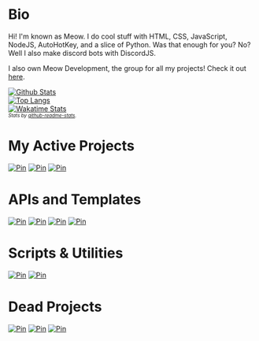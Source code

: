 # Bio

Hi! I'm known as Meow. I do cool stuff with HTML, CSS, JavaScript, NodeJS, AutoHotKey, and a slice of Python. Was that enough for you? No? Well I also make discord bots with DiscordJS.

I also own Meow Development, the group for all my projects! Check it out [here](https://github.com/meowdevelopment).

[![Github Stats](https://github-readme-stats.vercel.app/api?username=itzTheMeow&show_icons=true&theme=slateorange&count_private=true&include_all_commits=true)](https://github-readme-stats.vercel.app/api?username=itzTheMeow&show_icons=true&theme=slateorange&count_private=true&include_all_commits=true)<br>
[![Top Langs](https://github-readme-stats.vercel.app/api/top-langs/?username=itzTheMeow&layout=compact&theme=slateorange)](https://github-readme-stats.vercel.app/api/top-langs/?username=itzTheMeow&layout=compact&theme=slateorange)<br>
[![Wakatime Stats](https://github-readme-stats.vercel.app/api/wakatime?username=itzTheMeow&theme=slateorange)](https://wakatime.com/@itzTheMeow)<br>
_<sup><sup>Stats by [github-readme-stats](https://github.com/anuraghazra/github-readme-stats).</sup></sup>_

# My Active Projects

[![Pin](https://github-readme-stats.vercel.app/api/pin/?username=itzTheMeow&repo=itzTheMeow.github.io)](https://github.com/itzTheMeow/itzTheMeow.github.io)
[![Pin](https://github-readme-stats.vercel.app/api/pin/?username=itzTheMeow&repo=sand-drawings)](https://github.com/itzTheMeow/sand-drawings)
[![Pin](https://github-readme-stats.vercel.app/api/pin/?username=meowdevelopment&repo=os-client)](https://github.com/meowdevelopment/os-client)

# APIs and Templates

[![Pin](https://github-readme-stats.vercel.app/api/pin/?username=itzTheMeow&repo=discord-bot-template)](https://github.com/itzTheMeow/discord-bot-template)
[![Pin](https://github-readme-stats.vercel.app/api/pin/?username=itzTheMeow&repo=discord.js-old-methods)](https://github.com/itzTheMeow/discord.js-old-methods)
[![Pin](https://github-readme-stats.vercel.app/api/pin/?username=itzTheMeow&repo=simon-says)](https://github.com/itzTheMeow/simon-says)
[![Pin](https://github-readme-stats.vercel.app/api/pin/?username=itzTheMeow&repo=window-shaker)](https://github.com/itzTheMeow/window-shaker)

# Scripts & Utilities

[![Pin](https://github-readme-stats.vercel.app/api/pin/?username=itzTheMeow&repo=github-plus)](https://github.com/itzTheMeow/github-plus)
[![Pin](https://github-readme-stats.vercel.app/api/pin/?username=itzTheMeow&repo=nitrotype-instatyper)](https://github.com/itzTheMeow/nitrotype-instatyper)

# Dead Projects

[![Pin](https://github-readme-stats.vercel.app/api/pin/?username=itzTheMeow&repo=coiny)](https://github.com/itzTheMeow/coiny)
[![Pin](https://github-readme-stats.vercel.app/api/pin/?username=itzTheMeow&repo=game-master)](https://github.com/itzTheMeow/game-master)
[![Pin](https://github-readme-stats.vercel.app/api/pin/?username=itzTheMeow&repo=translator)](https://github.com/itzTheMeow/translator)

<!--
  Template:
  [![Pin](https://github-readme-stats.vercel.app/api/pin/?username=itzTheMeow&repo=)](https://github.com/itzTheMeow/)
-->
